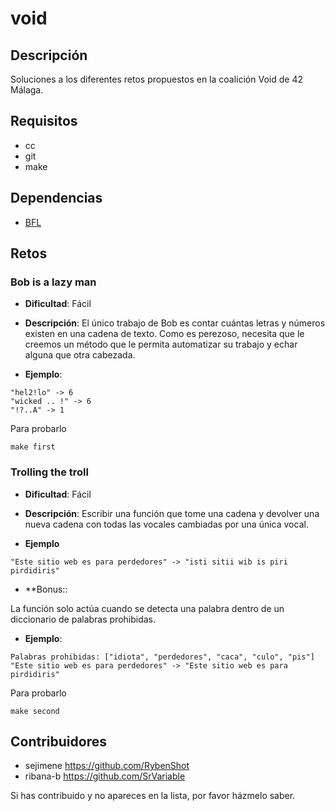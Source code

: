 # void

## Descripción

Soluciones a los diferentes retos propuestos en la coalición Void de 42 Málaga.

## Requisitos

- cc
- git
- make

## Dependencias

- [BFL](https://github.com/SrVariable/BFL/)

## Retos

### Bob is a lazy man

- **Dificultad**:  Fácil

- **Descripción**: El único trabajo de Bob es contar cuántas letras y números
existen en una cadena de texto. Como es perezoso, necesita que le creemos un
método que le permita automatizar su trabajo y echar alguna que otra cabezada.

- **Ejemplo**: 

```
"hel2!lo" -> 6
"wicked .. !" -> 6
"!?..A" -> 1
```

Para probarlo
```shell
make first
```

### Trolling the troll

- **Dificultad**: Fácil

- **Descripción**: Escribir una función que tome una cadena y devolver una nueva
cadena con todas las vocales cambiadas por una única vocal.

- **Ejemplo**

```
"Este sitio web es para perdedores" -> "isti sitii wib is piri pirdidiris"
```

- **Bonus::

La función solo actúa cuando se detecta una palabra dentro de un
diccionario de palabras prohibidas.

- **Ejemplo**:

```
Palabras prohibidas: ["idiota", "perdedores", "caca", "culo", "pis"]
"Este sitio web es para perdedores" -> "Este sitio web es para pirdidiris"
```

Para probarlo
```shell
make second
```

## Contribuidores

- sejimene https://github.com/RybenShot
- ribana-b https://github.com/SrVariable

Si has contribuido y no apareces en la lista, por favor házmelo saber.
